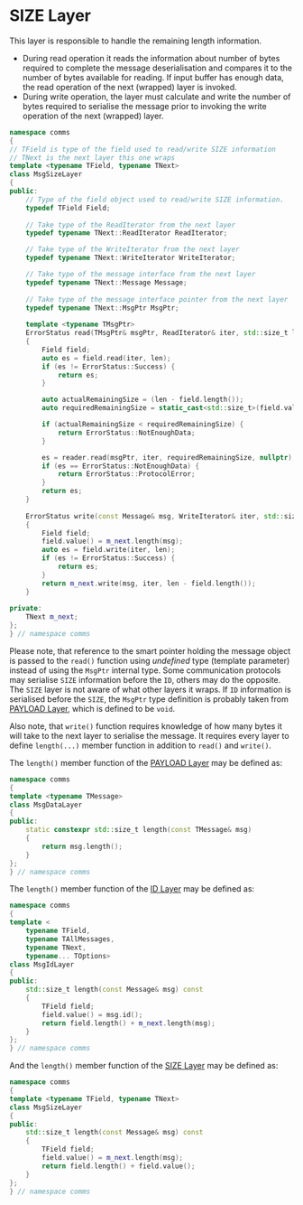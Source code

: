 # SIZE Layer

This layer is responsible to handle the remaining length information. 

- During read operation it reads the information about number of
bytes required to complete the message deserialisation and compares
it to the number of bytes available for reading. If input buffer has
enough data, the read operation of the next (wrapped) layer is invoked.
- During write operation, the layer must calculate and write the
number of bytes required to serialise the message prior to invoking the
write operation of the next (wrapped) layer.

```cpp
namespace comms
{
// TField is type of the field used to read/write SIZE information
// TNext is the next layer this one wraps
template <typename TField, typename TNext>
class MsgSizeLayer
{
public:
    // Type of the field object used to read/write SIZE information.
    typedef TField Field;
    
    // Take type of the ReadIterator from the next layer
    typedef typename TNext::ReadIterator ReadIterator;

    // Take type of the WriteIterator from the next layer
    typedef typename TNext::WriteIterator WriteIterator;

    // Take type of the message interface from the next layer
    typedef typename TNext::Message Message;
    
    // Take type of the message interface pointer from the next layer
    typedef typename TNext::MsgPtr MsgPtr; 
    
    template <typename TMsgPtr>
    ErrorStatus read(TMsgPtr& msgPtr, ReadIterator& iter, std::size_t len)
    {
        Field field;
        auto es = field.read(iter, len);
        if (es != ErrorStatus::Success) {
            return es;
        }

        auto actualRemainingSize = (len - field.length());
        auto requiredRemainingSize = static_cast<std::size_t>(field.value());

        if (actualRemainingSize < requiredRemainingSize) {
            return ErrorStatus::NotEnoughData;
        }

        es = reader.read(msgPtr, iter, requiredRemainingSize, nullptr);
        if (es == ErrorStatus::NotEnoughData) {
            return ErrorStatus::ProtocolError;
        }
        return es;
    } 
    
    ErrorStatus write(const Message& msg, WriteIterator& iter, std::size_t len) const
    {
        Field field;
        field.value() = m_next.length(msg);
        auto es = field.write(iter, len);
        if (es != ErrorStatus::Success) {
            return es;
        }
        return m_next.write(msg, iter, len - field.length());
    }   
    
private:
    TNext m_next;
};
} // namespace comms
```
Please note, that reference to the smart pointer holding the message object is passed to
the `read()` function using *undefined* type (template parameter) instead of
using the `MsgPtr` internal type. 
Some communication protocols may serialise `SIZE` information before the `ID`, 
others may do the opposite. 
The `SIZE` layer is not aware of what other layers it wraps. 
If `ID` information is
serialised before the `SIZE`, the `MsgPtr` type definition is probably taken
from [PAYLOAD Layer](payload.md), which is defined to be `void`.

Also note, that `write()` function requires knowledge of how many bytes it
will take to the next layer to serialise the message. It requires every layer
to define `length(...)` member function in addition to `read()` and `write()`.

The `length()` member function of the [PAYLOAD Layer](payload.md) may be defined
as: 
```cpp
namespace comms
{
template <typename TMessage>
class MsgDataLayer
{
public:
    static constexpr std::size_t length(const TMessage& msg)
    {
        return msg.length();
    }
};
} // namespace comms
```

The `length()` member function of the [ID Layer](id.md) may be defined
as: 
```cpp
namespace comms
{
template <
    typename TField, 
    typename TAllMessages, 
    typename TNext, 
    typename... TOptions>
class MsgIdLayer
{
public:
    std::size_t length(const Message& msg) const
    {
        TField field;
        field.value() = msg.id();
        return field.length() + m_next.length(msg);
    }
};
} // namespace comms
```

And the `length()` member function of the [SIZE Layer](size.md) may be defined
as: 
```cpp
namespace comms
{
template <typename TField, typename TNext>
class MsgSizeLayer
{
public:
    std::size_t length(const Message& msg) const
    {
        TField field;
        field.value() = m_next.length(msg);
        return field.length() + field.value();
    }
};
} // namespace comms
```
